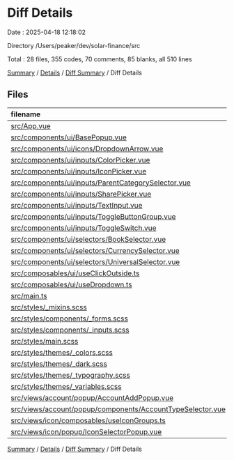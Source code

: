# Diff Details

Date : 2025-04-18 12:18:02

Directory /Users/peaker/dev/solar-finance/src

Total : 28 files,  355 codes, 70 comments, 85 blanks, all 510 lines

[Summary](results.md) / [Details](details.md) / [Diff Summary](diff.md) / Diff Details

## Files
| filename | language | code | comment | blank | total |
| :--- | :--- | ---: | ---: | ---: | ---: |
| [src/App.vue](/src/App.vue) | Vue | -46 | 0 | -7 | -53 |
| [src/components/ui/BasePopup.vue](/src/components/ui/BasePopup.vue) | Vue | -1 | 0 | 0 | -1 |
| [src/components/ui/icons/DropdownArrow.vue](/src/components/ui/icons/DropdownArrow.vue) | Vue | 33 | 1 | 1 | 35 |
| [src/components/ui/inputs/ColorPicker.vue](/src/components/ui/inputs/ColorPicker.vue) | Vue | 5 | 0 | 1 | 6 |
| [src/components/ui/inputs/IconPicker.vue](/src/components/ui/inputs/IconPicker.vue) | Vue | 5 | 0 | 1 | 6 |
| [src/components/ui/inputs/ParentCategorySelector.vue](/src/components/ui/inputs/ParentCategorySelector.vue) | Vue | 7 | 0 | 1 | 8 |
| [src/components/ui/inputs/SharePicker.vue](/src/components/ui/inputs/SharePicker.vue) | Vue | 3 | 0 | 1 | 4 |
| [src/components/ui/inputs/TextInput.vue](/src/components/ui/inputs/TextInput.vue) | Vue | 6 | 0 | 1 | 7 |
| [src/components/ui/inputs/ToggleButtonGroup.vue](/src/components/ui/inputs/ToggleButtonGroup.vue) | Vue | 4 | 0 | 1 | 5 |
| [src/components/ui/inputs/ToggleSwitch.vue](/src/components/ui/inputs/ToggleSwitch.vue) | Vue | 33 | 0 | 1 | 34 |
| [src/components/ui/selectors/BookSelector.vue](/src/components/ui/selectors/BookSelector.vue) | Vue | -51 | 0 | -10 | -61 |
| [src/components/ui/selectors/CurrencySelector.vue](/src/components/ui/selectors/CurrencySelector.vue) | Vue | 69 | 1 | 11 | 81 |
| [src/components/ui/selectors/UniversalSelector.vue](/src/components/ui/selectors/UniversalSelector.vue) | Vue | 14 | 0 | 1 | 15 |
| [src/composables/ui/useClickOutside.ts](/src/composables/ui/useClickOutside.ts) | TypeScript | 20 | 1 | 4 | 25 |
| [src/composables/ui/useDropdown.ts](/src/composables/ui/useDropdown.ts) | TypeScript | 25 | 2 | 6 | 33 |
| [src/main.ts](/src/main.ts) | TypeScript | 1 | 0 | 2 | 3 |
| [src/styles/\_mixins.scss](/src/styles/_mixins.scss) | SCSS | 20 | 1 | 3 | 24 |
| [src/styles/components/\_forms.scss](/src/styles/components/_forms.scss) | SCSS | 124 | 13 | 22 | 159 |
| [src/styles/components/\_inputs.scss](/src/styles/components/_inputs.scss) | SCSS | 30 | 1 | 3 | 34 |
| [src/styles/main.scss](/src/styles/main.scss) | SCSS | 50 | 11 | 13 | 74 |
| [src/styles/themes/\_colors.scss](/src/styles/themes/_colors.scss) | SCSS | 87 | 12 | 28 | 127 |
| [src/styles/themes/\_dark.scss](/src/styles/themes/_dark.scss) | SCSS | 6 | 5 | 3 | 14 |
| [src/styles/themes/\_typography.scss](/src/styles/themes/_typography.scss) | SCSS | 66 | 13 | 17 | 96 |
| [src/styles/themes/\_variables.scss](/src/styles/themes/_variables.scss) | SCSS | 43 | 15 | 12 | 70 |
| [src/views/account/popup/AccountAddPopup.vue](/src/views/account/popup/AccountAddPopup.vue) | Vue | -122 | 0 | -19 | -141 |
| [src/views/account/popup/components/AccountTypeSelector.vue](/src/views/account/popup/components/AccountTypeSelector.vue) | Vue | -30 | 1 | -2 | -31 |
| [src/views/icon/composables/useIconGroups.ts](/src/views/icon/composables/useIconGroups.ts) | TypeScript | -53 | -7 | -10 | -70 |
| [src/views/icon/popup/IconSelectorPopup.vue](/src/views/icon/popup/IconSelectorPopup.vue) | Vue | 7 | 0 | 0 | 7 |

[Summary](results.md) / [Details](details.md) / [Diff Summary](diff.md) / Diff Details